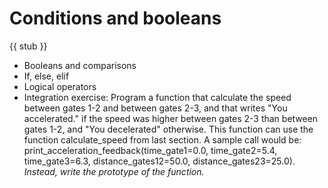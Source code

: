 # Conditions and booleans

{{ stub }}

- Booleans and comparisons
- If, else, elif
- Logical operators
- Integration exercise: Program a function that calculate the speed between gates 1-2 and between gates 2-3, and that writes "You accelerated." if the speed was higher between gates 2-3 than between gates 1-2, and "You decelerated" otherwise. This function can use the function calculate_speed from last section. A sample call would be: print_acceleration_feedback(time_gate1=0.0, time_gate2=5.4, time_gate3=6.3, distance_gates12=50.0, distance_gates23=25.0). *Instead, write the prototype of the function.*
